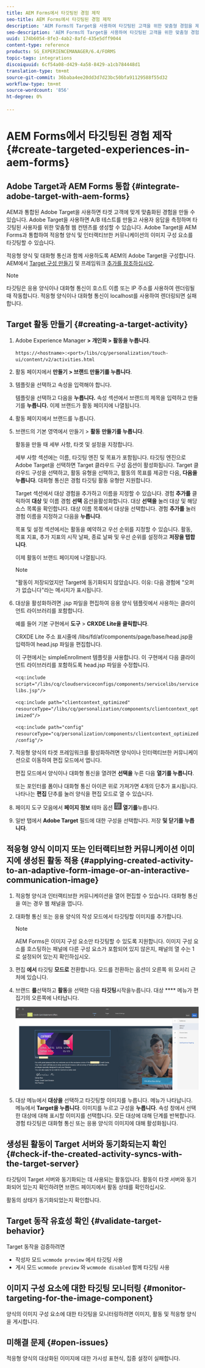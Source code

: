 ```yaml
---
title: AEM Forms에서 타깃팅된 경험 제작
seo-title: AEM Forms에서 타깃팅된 경험 제작
description: 'AEM Forms의 Target을 사용하여 타깃팅된 고객을 위한 맞춤형 경험을 제작할 수 있습니다. '
seo-description: 'AEM Forms의 Target을 사용하여 타깃팅된 고객을 위한 맞춤형 경험을 제작할 수 있습니다. '
uuid: 174b6054-8fe3-4ab2-8afd-435e5dff9044
content-type: reference
products: SG_EXPERIENCEMANAGER/6.4/FORMS
topic-tags: integrations
discoiquuid: 6cf54a08-d429-4a58-8429-a1cb784448d1
translation-type: tm+mt
source-git-commit: 36baba4ee20dd3d7d23bc50bfa91129588f55d32
workflow-type: tm+mt
source-wordcount: '856'
ht-degree: 0%

---
```



# AEM Forms에서 타깃팅된 경험 제작 {#create-targeted-experiences-in-aem-forms}

## Adobe Target과 AEM Forms 통합 {#integrate-adobe-target-with-aem-forms}

AEM과 통합된 Adobe Target을 사용하면 타겟 고객에 맞게 맞춤화된 경험을 만들 수 있습니다. Adobe Target을 사용하면 A/B 테스트를 만들고 사용자 응답을 측정하며 타깃팅된 사용자를 위한 맞춤형 웹 컨텐츠를 생성할 수 있습니다. Adobe Target을 AEM Forms과 통합하여 적응형 양식 및 인터랙티브한 커뮤니케이션의 이미지 구성 요소를 타깃팅할 수 있습니다.

적응형 양식 및 대화형 통신과 함께 사용하도록 AEM의 Adobe Target을 구성합니다. AEM에서 [Target 구성 만들기](/help/sites-administering/target.md) 및 프레임워크 [추가를 참조하십시오](/help/sites-administering/target.md).

>[!NOTE]
>
>타깃팅은 응용 양식이나 대화형 통신이 호스트 이름 또는 IP 주소를 사용하여 렌더링될 때 작동합니다. 적응형 양식이나 대화형 통신이 localhost를 사용하여 렌더링되면 실패합니다.

## Target 활동 만들기 {#creating-a-target-activity}

1. Adobe Experience Manager **> 개인화 > 활동을 누릅니다**.

   `https://<hostname>:<port>/libs/cq/personalization/touch-ui/content/v2/activities.html`

1. 활동 페이지에서 **만들기 > 브랜드 만들기를 누릅니다**.
1. 템플릿을 선택하고 속성을 입력해야 합니다.

   템플릿을 선택하고 다음을 **누릅니다.** 속성 섹션에서 브랜드의 제목을 입력하고 만들기를 **누릅니다.**
이제 브랜드가 활동 페이지에 나열됩니다.

1. 활동 페이지에서 브랜드를 누릅니다.
1. 브랜드의 기본 영역에서 만들기 > **활동** **만들기를 누릅니다**.

   활동을 만들 때 세부 사항, 타겟 및 설정을 지정합니다.

   세부 사항 섹션에는 이름, 타깃팅 엔진 및 목표가 포함됩니다. 타깃팅 엔진으로 Adobe Target을 선택하면 Target 클라우드 구성 옵션이 활성화됩니다. Target 클라우드 구성을 선택하고, 활동 유형을 선택하고, 활동의 목표를 제공한 다음, **다음을 누릅니다**. 대화형 통신은 경험 타깃팅 활동 유형만 지원합니다.

   Target 섹션에서 대상 경험을 추가하고 이름을 지정할 수 있습니다. 경험 **추가를** 클릭하여 **대상** 및 이름 경험 **선택** 옵션을활성화합니다. 대상 **선택을** 눌러 대상 및 해당 소스 목록을 확인합니다. 대상 이름 목록에서 대상을 선택합니다. 경험 **추가를** 눌러 경험 이름을 지정하고 다음을 **누릅니다**.

   목표 및 설정 섹션에서는 활동을 예약하고 우선 순위를 지정할 수 있습니다. 활동, 목표 지표, 추가 지표의 시작 날짜, 종료 날짜 및 우선 순위를 설정하고 **저장을 탭합니다**.

   이제 활동이 브랜드 페이지에 나열됩니다.

   >[!NOTE]
   >
   >&quot;활동이 저장되었지만 Target에 동기화되지 않았습니다. 이유: 다음 경험에 &quot;오퍼가 없습니다&quot;라는 메시지가 표시됩니다.

1. 대상을 활성화하려면 .jsp 파일을 편집하여 응용 양식 템플릿에서 사용하는 클라이언트 라이브러리를 포함합니다.

   예를 들어 기본 구현에서 **도구** > **CRXDE Lite을 클릭합니다**.

   CRXDE Lite 주소 표시줄에 /libs/fd/af/components/page/base/head.jsp을 입력하여 head.jsp 파일을 편집합니다.

   이 구현에서는 simpleEnrollment 템플릿을 사용합니다. 이 구현에서 다음 클라이언트 라이브러리를 포함하도록 head.jsp 파일을 수정합니다.

   `<cq:include script="/libs/cq/cloudserviceconfigs/components/servicelibs/servicelibs.jsp"/>`

   `<cq:include path="clientcontext_optimized" resourceType="/libs/cq/personalization/components/clientcontext_optimized"/>`

   `<cq:include path="config" resourceType="cq/personalization/components/clientcontext_optimized/config"/>`

1. 적응형 양식의 타겟 프레임워크를 활성화하려면 양식이나 인터랙티브한 커뮤니케이션으로 이동하여 편집 모드에서 엽니다.

   편집 모드에서 양식이나 대화형 통신을 열려면 **선택을** 누른 다음 **열기를 누릅니다**.

   또는 포인터를 폼이나 대화형 통신 아이콘 위로 가져가면 4개의 단추가 표시됩니다. 나타나는 **편집** 단추를 눌러 양식을 편집 모드로 열 수 있습니다.

1. 페이지 도구 모음에서 **페이지 정보** 테마 옵션 ![> 속성](assets/theme-options.png) **열기를**&#x200B;누릅니다.
1. 일반 탭에서 **Adobe Target** 필드에 대한 구성을 선택합니다. 저장 **및 닫기를 누릅니다**.

## 적응형 양식 이미지 또는 인터랙티브한 커뮤니케이션 이미지에 생성된 활동 적용 {#applying-created-activity-to-an-adaptive-form-image-or-an-interactive-communication-image}

1. 적응형 양식과 인터랙티브한 커뮤니케이션을 열어 편집할 수 있습니다. 대화형 통신을 여는 경우 웹 채널을 엽니다.

1. 대화형 통신 또는 응용 양식의 작성 모드에서 타깃팅할 이미지를 추가합니다.

   >[!NOTE]
   >
   >AEM Forms은 이미지 구성 요소만 타깃팅할 수 있도록 지원합니다. 이미지 구성 요소를 호스팅하는 패널에 다른 구성 요소가 포함되어 있지 않은지, 패널의 열 수는 1로 설정되어 있는지 확인하십시오.

1. 편집 **에서** 타깃팅 **모드로** 전환합니다. 모드를 전환하는 옵션이 오른쪽 위 모서리 근처에 있습니다.
1. 브랜드 **를**&#x200B;선택하고 **활동**&#x200B;을 선택한 다음 **타깃팅**&#x200B;시작을누릅니다. 대상 **** 메뉴가 편집기의 오른쪽에 나타납니다.

   ![타깃팅 메뉴](assets/targeting-menu.png)

1. 대상 메뉴에서 **대상을** 선택하고 타깃팅할 이미지를 누릅니다. 메뉴가 나타납니다. 메뉴에서 **Target을 누릅니다**. 이미지를 누르고 구성을 **누릅니다**. 속성 창에서 선택한 대상에 대해 표시할 이미지를 선택합니다. 모든 대상에 대해 단계를 반복합니다. 경험 타깃팅은 대화형 통신 또는 응용 양식의 이미지에 대해 활성화됩니다.

## 생성된 활동이 Target 서버와 동기화되는지 확인 {#check-if-the-created-activity-syncs-with-the-target-server}

타깃팅이 Target 서버와 동기화되는 데 사용되는 활동입니다. 활동이 타겟 서버와 동기화되어 있는지 확인하려면 브랜드 페이지에서 활동 상태를 확인하십시오.

활동의 상태가 동기화되었는지 확인합니다.

## Target 동작 유효성 확인 {#validate-target-behavior}

Target 동작을 검증하려면

* 작성자 모드 `wcmmode preview` 에서 타깃팅 사용
* 게시 모드 `wcmmode preview` 와 `wcmmode disabled` 함께 타깃팅 사용

## 이미지 구성 요소에 대한 타깃팅 모니터링 {#monitor-targeting-for-the-image-component}

양식의 이미지 구성 요소에 대한 타깃팅을 모니터링하려면 이미지, 활동 및 적응형 양식을 게시합니다.

## 미해결 문제 {#open-issues}

적응형 양식의 대상화된 이미지에 대한 가시성 표현식, 집중 설정이 실패합니다.
